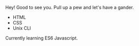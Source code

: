 Hey! Good to see you. Pull up a pew and let's have a gander.

- HTML
- CSS
- Unix CLI

Currently learning ES6 Javascript.

<!---
cl8396/cl8396 is a ✨ special ✨ repository because its `README.md` (this file) appears on your GitHub profile.
You can click the Preview link to take a look at your changes.
--->
